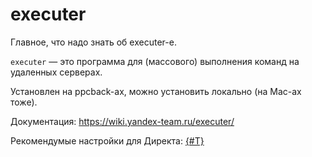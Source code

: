 # executer

Главное, что надо знать об executer-е.

`executer` &mdash; это программа для (массового) выполнения команд на удаленных серверах.

Установлен на ppcback-ах, можно установить локально (на Mac-ах тоже).

Документация: <https://wiki.yandex-team.ru/executer/>

Рекомендумые настройки для Директа: [{#T}](../guide/executer.md)

